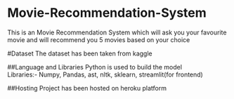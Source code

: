 # Movie-Recommendation-System
This is an Movie Recommendation System which will ask you your favourite movie and will recommend you 5 movies based on your choice 

#Dataset
The dataset has been taken from kaggle

##Language and Libraries
Python is used to build the model                                                                                                                                         
Libraries:- Numpy, Pandas, ast, nltk, sklearn, streamlit(for frontend)

##Hosting
Project has been hosted on heroku platform
